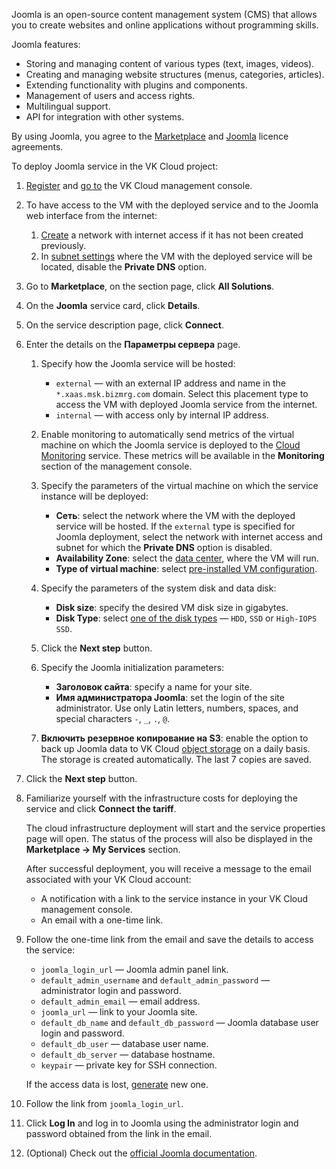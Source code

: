 Joomla is an open-source content management system (CMS) that allows you to create websites and online applications without programming skills.

Joomla features:

- Storing and managing content of various types (text, images, videos).
- Creating and managing website structures (menus, categories, articles).
- Extending functionality with plugins and components.
- Management of users and access rights.
- Multilingual support.
- API for integration with other systems.

By using Joomla, you agree to the [Marketplace](/en/intro/start/legal/digital-cloud/marketplace) and [Joomla](https://github.com/binhnk0791/joomla/blob/master/LICENSE.txt) licence agreements.

To deploy Joomla service in the VK Cloud project:

1. [Register](/en/intro/start/account-registration) and [go to](https://msk.cloud.vk.com/app) the VK Cloud management console.
1. To have access to the VM with the deployed service and to the Joomla web interface from the internet:

    1. [Create](/en/networks/vnet/instructions/net#creating_network) a network with internet access if it has not been created previously.
    1. In [subnet settings](/en/networks/vnet/instructions/net#editing_network) where the VM with the deployed service will be located, disable the **Private DNS** option.

1. Go to **Marketplace**, on the section page, click **All Solutions**.
1. On the **Joomla** service card, click **Details**.
1. On the service description page, click **Connect**.
1. Enter the details on the **Параметры сервера** page.
    1. Specify how the Joomla service will be hosted:

        - `external` — with an external IP address and name in the `*.xaas.msk.bizmrg.com` domain. Select this placement type to access the VM with deployed Joomla service from the internet.
        - `internal` — with access only by internal IP address.

    1. Enable monitoring to automatically send metrics of the virtual machine on which the Joomla service is deployed to the [Cloud Monitoring](/en/monitoring-services/monitoring) service. These metrics will be available in the **Monitoring** section of the management console.
    1. Specify the parameters of the virtual machine on which the service instance will be deployed:

        - **Сеть**: select the network where the VM with the deployed service will be hosted. If the `external` type is specified for Joomla deployment, select the network with internet access and subnet for which the **Private DNS** option is disabled.
        - **Availability Zone**: select the [data center](/en/intro/start/concepts/architecture#az), where the VM will run.
        - **Type of virtual machine**: select [pre-installed VM configuration](/en/computing/iaas/concepts/about#flavors).

    1. Specify the parameters of the system disk and data disk:

        - **Disk size**: specify the desired VM disk size in gigabytes.
        - **Disk Type**: select [one of the disk types](/en/computing/iaas/concepts/about#disks) — `HDD`, `SSD` or `High-IOPS SSD`. 

    1. Click the **Next step** button.
    1. Specify the Joomla initialization parameters:

        - **Заголовок сайта**: specify a name for your site.
        - **Имя администратора Joomla**: set the login of the site administrator. Use only Latin letters, numbers, spaces, and special characters `-`, `_`, `.`, `@`.
     
    1. **Включить резервное копирование на S3**: enable the option to back up Joomla data to VK Cloud [object storage](/en/storage/s3/concepts/about) on a daily basis. The storage is created automatically. The last 7 copies are saved.
    
1. Click the **Next step** button.

1. Familiarize yourself with the infrastructure costs for deploying the service and click **Connect the tariff**. 

    The cloud infrastructure deployment will start and the service properties page will open. The status of the process will also be displayed in the **Marketplace → My Services** section.

    After successful deployment, you will receive a message to the email associated with your VK Cloud account:

    - A notification with a link to the service instance in your VK Cloud management console.
    - An email with a one-time link.

1. Follow the one-time link from the email and save the details to access the service:

    - `joomla_login_url` — Joomla admin panel link.
    - `default_admin_username` and `default_admin_password` — administrator login and password.
    - `default_admin_email` — email address.
    - `joomla_url` — link to your Joomla site.
    - `default_db_name` and `default_db_password` — Joomla database user login and password.
    - `default_db_user` — database user name.
    - `default_db_server` — database hostname.
    - `keypair` — private key for SSH connection.

   <info>

   If the access data is lost, [generate](../../instructions/pr-instance-manage#updating_access_to_a_service_instance) new one.

   </info>

1. Follow the link from `joomla_login_url`.
1. Click **Log In** and log in to Joomla using the administrator login and password obtained from the link in the email.

1. (Optional) Check out the [official Joomla documentation](https://docs.joomla.org/Main_Page/ru).
